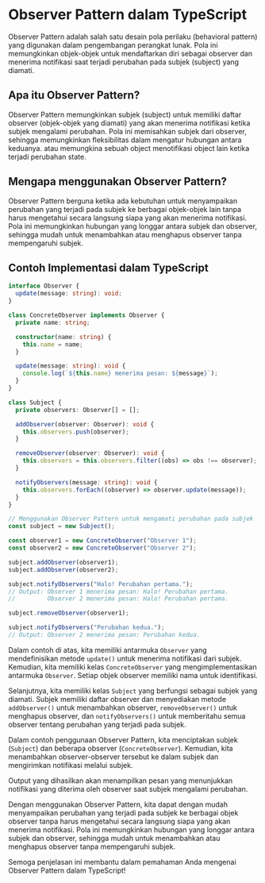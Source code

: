 # Observer Pattern dalam TypeScript

Observer Pattern adalah salah satu desain pola perilaku (behavioral pattern) yang digunakan dalam pengembangan perangkat lunak. Pola ini memungkinkan objek-objek untuk mendaftarkan diri sebagai observer dan menerima notifikasi saat terjadi perubahan pada subjek (subject) yang diamati.

## Apa itu Observer Pattern?

Observer Pattern memungkinkan subjek (subject) untuk memiliki daftar observer (objek-objek yang diamati) yang akan menerima notifikasi ketika subjek mengalami perubahan. Pola ini memisahkan subjek dari observer, sehingga memungkinkan fleksibilitas dalam mengatur hubungan antara keduanya. atau memungkina sebuah object menotifikasi object lain ketika terjadi perubahan state.

## Mengapa menggunakan Observer Pattern?

Observer Pattern berguna ketika ada kebutuhan untuk menyampaikan perubahan yang terjadi pada subjek ke berbagai objek-objek lain tanpa harus mengetahui secara langsung siapa yang akan menerima notifikasi. Pola ini memungkinkan hubungan yang longgar antara subjek dan observer, sehingga mudah untuk menambahkan atau menghapus observer tanpa mempengaruhi subjek.

## Contoh Implementasi dalam TypeScript

```typescript
interface Observer {
  update(message: string): void;
}

class ConcreteObserver implements Observer {
  private name: string;

  constructor(name: string) {
    this.name = name;
  }

  update(message: string): void {
    console.log(`${this.name} menerima pesan: ${message}`);
  }
}

class Subject {
  private observers: Observer[] = [];

  addObserver(observer: Observer): void {
    this.observers.push(observer);
  }

  removeObserver(observer: Observer): void {
    this.observers = this.observers.filter((obs) => obs !== observer);
  }

  notifyObservers(message: string): void {
    this.observers.forEach((observer) => observer.update(message));
  }
}

// Menggunakan Observer Pattern untuk mengamati perubahan pada subjek
const subject = new Subject();

const observer1 = new ConcreteObserver("Observer 1");
const observer2 = new ConcreteObserver("Observer 2");

subject.addObserver(observer1);
subject.addObserver(observer2);

subject.notifyObservers("Halo! Perubahan pertama."); 
// Output: Observer 1 menerima pesan: Halo! Perubahan pertama.
//         Observer 2 menerima pesan: Halo! Perubahan pertama.

subject.removeObserver(observer1);

subject.notifyObservers("Perubahan kedua."); 
// Output: Observer 2 menerima pesan: Perubahan kedua.
```

Dalam contoh di atas, kita memiliki antarmuka `Observer` yang mendefinisikan metode `update()` untuk menerima notifikasi dari subjek. Kemudian, kita memiliki kelas `ConcreteObserver` yang mengimplementasikan antarmuka `Observer`. Setiap objek observer memiliki nama untuk identifikasi.

Selanjutnya, kita memiliki kelas `Subject` yang berfungsi sebagai subjek yang diamati. Subjek memiliki daftar observer dan menyediakan metode `addObserver()` untuk menambahkan observer, `removeObserver()` untuk menghapus observer, dan `notifyObservers()` untuk memberitahu semua observer tentang perubahan yang terjadi pada subjek.

Dalam contoh penggunaan Observer Pattern, kita menciptakan subjek (`Subject`) dan beberapa observer (`ConcreteObserver`). Kemudian, kita menambahkan observer-observer tersebut ke dalam subjek dan mengirimkan notifikasi melalui subjek.

Output yang dihasilkan akan menampilkan pesan yang menunjukkan notifikasi yang diterima oleh observer saat subjek mengalami perubahan.

Dengan menggunakan Observer Pattern, kita dapat dengan mudah menyampaikan perubahan yang terjadi pada subjek ke berbagai objek observer tanpa harus mengetahui secara langsung siapa yang akan menerima notifikasi. Pola ini memungkinkan hubungan yang longgar antara subjek dan observer, sehingga mudah untuk menambahkan atau menghapus observer tanpa mempengaruhi subjek.

Semoga penjelasan ini membantu dalam pemahaman Anda mengenai Observer Pattern dalam TypeScript!